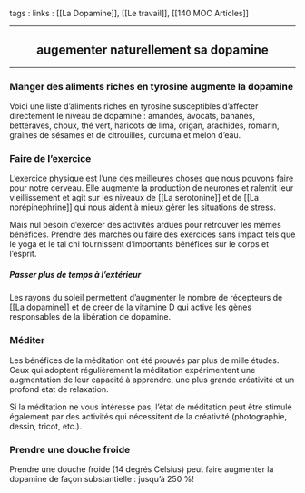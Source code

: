 tags : 
links : [[La Dopamine]], [[Le travail]], [[140 MOC Articles]]

****

<h2 style="text-align: center;"> augementer naturellement sa dopamine </h2>

****


### **Manger des aliments riches en tyrosine augmente la dopamine**

Voici une liste d’aliments riches en tyrosine susceptibles d’affecter directement le niveau de dopamine : amandes, avocats, bananes, betteraves, choux, thé vert, haricots de lima, origan, arachides, romarin, graines de sésames et de citrouilles, curcuma et melon d’eau.

### **Faire de l’exercice**

L’exercice physique est l’une des meilleures choses que nous pouvons faire pour notre cerveau. Elle augmente la production de neurones et ralentit leur vieillissement et agit sur les niveaux de [[La sérotonine]] et de [[La norépinephrine]] qui nous aident à mieux gérer les situations de stress.

Mais nul besoin d’exercer des activités ardues pour retrouver les mêmes bénéfices. Prendre des marches ou faire des exercices sans impact tels que le yoga et le tai chi fournissent d’importants bénéfices sur le corps et l’esprit.

##### **Passer plus de temps à l’extérieur**

Les rayons du soleil permettent d’augmenter le nombre de récepteurs de [[La dopamine]] et de créer de la vitamine D qui active les gènes responsables de la libération de dopamine.

### **Méditer**

Les bénéfices de la méditation ont été prouvés par plus de mille études. Ceux qui adoptent régulièrement la méditation expérimentent une augmentation de leur capacité à apprendre, une plus grande créativité et un profond état de relaxation.

Si la méditation ne vous intéresse pas, l’état de méditation peut être stimulé également par des activités qui nécessitent de la créativité (photographie, dessin, tricot, etc.).

### **Prendre une douche froide**

Prendre une douche froide (14 degrés Celsius) peut faire augmenter la dopamine de façon substantielle : jusqu’à 250 %!